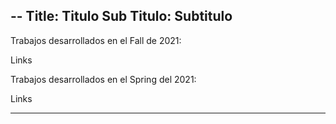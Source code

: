 -- 
Title: Titulo
Sub Titulo: Subtitulo
--

Trabajos desarrollados en el Fall de 2021:

Links 

Trabajos desarrollados en el Spring del 2021:

Links

---


